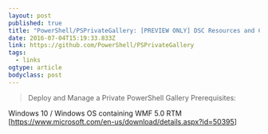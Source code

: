 ```yaml
---
layout: post 
published: true 
title: "PowerShell/PSPrivateGallery: [PREVIEW ONLY] DSC Resources and Configurations to deploy and manage Private PowerShell Gallery" 
date: 2016-07-04T15:19:33.833Z 
link: https://github.com/PowerShell/PSPrivateGallery 
tags:
  - links
ogtype: article 
bodyclass: post 
---
```


> Deploy and Manage a Private PowerShell Gallery
Prerequisites:

Windows 10 / Windows OS containing WMF 5.0 RTM [https://www.microsoft.com/en-us/download/details.aspx?id=50395]